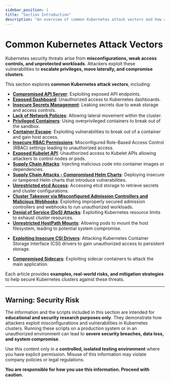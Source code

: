 ```yaml
---
sidebar_position: 1
title: "Section Introduction"
description: "An overview of common Kubernetes attack vectors and how attackers exploit misconfigurations."
---
```


# Common Kubernetes Attack Vectors

Kubernetes security threats arise from **misconfigurations, weak access controls, and unprotected workloads**. Attackers exploit these vulnerabilities to **escalate privileges, move laterally, and compromise clusters**.

This section explores **common Kubernetes attack vectors**, including:

- **[Compromised API Server](/docs/attack_vectors/compromised_api_server)**: Exploiting exposed API endpoints.
- **[Exposed Dashboard](/docs/attack_vectors/exposed_dashboard)**: Unauthorized access to Kubernetes dashboards.
- **[Insecure Secrets Management](/docs/attack_vectors/insecure_secrets_management)**: Leaking secrets due to weak storage and access controls.
- **[Lack of Network Policies](/docs/attack_vectors/lack_of_network_policies)**: Allowing lateral movement within the cluster.
- **[Privileged Containers](/docs/attack_vectors/privileged_containers)**: Using overprivileged containers to break out of the sandbox.
- **[Container Escape](/docs/attack_vectors/container_escape)**: Exploiting vulnerabilities to break out of a container and gain host access.
- **[Insecure RBAC Permissions](/docs/attack_vectors/insecure_rbac_permissions)**: Misconfigured Role-Based Access Control (RBAC) settings leading to unauthorized access.
- **[Exposed Kubelet API](/docs/attack_vectors/exposed_kubelet_api)**: Unauthorized access to Kubelet APIs allowing attackers to control nodes or pods.
- **[Supply Chain Attacks](/docs/attack_vectors/supply_chain_attacks)**: Injecting malicious code into container images or dependencies.
- **[Supply Chain Attacks - Compromised Helm Charts](/docs/attack_vectors/supply_chain_attacks)**: Deploying insecure or tampered Helm charts that introduce vulnerabilities.
- **[Unrestricted etcd Access](/docs/attack_vectors/unrestricted_etcd_access)**: Accessing etcd storage to retrieve secrets and cluster configurations.
- **[Cluster Takeover via Misconfigured Admission Controllers and Malicious Webhooks](/docs/attack_vectors/misconfigured_admission_controllers)**: Exploiting improperly secured admission controllers and webhooks to run unauthorized workloads.
- **[Denial of Service (DoS) Attacks](/docs/attack_vectors/ddos_attacks)**: Exploiting Kubernetes resource limits to exhaust cluster resources.
- **[Unrestricted HostPath Mounts](/docs/attack_vectors/unrestricted_hostpath_mounts)**: Allowing pods to mount the host filesystem, leading to potential system compromise.
<!-- - **[Ingress/Egress Traffic Hijacking](/docs/attack_vectors/traffic_hijacking)**: Manipulating misconfigured network policies to intercept or reroute cluster traffic. -->
- **[Exploiting Insecure CSI Drivers](/docs/attack_vectors/insecure_csi_drivers)**: Attacking Kubernetes Container Storage Interface (CSI) drivers to gain unauthorized access to persistent storage.
<!-- - **[Overly Privileged Service Accounts](/docs/attack_vectors/privileged_service_accounts)**: Granting excessive permissions to service accounts, leading to privilege escalation. -->
- **[Compromised Sidecars](/docs/attack_vectors/compromised_sidecars)**: Exploiting sidecar containers to attack the main application.

Each article provides **examples, real-world risks, and mitigation strategies** to help secure Kubernetes clusters against these threats.

---

## **Warning: Security Risk**

The information and the scripts included in this section are intended for **educational and security research purposes only**. They demonstrate how attackers exploit misconfigurations and vulnerabilities in Kubernetes clusters. Running these scripts on a production system or in an unauthorized environment can lead to **severe security breaches, data loss, and system compromise**.

Use this content only in a **controlled, isolated testing environment** where you have explicit permission. Misuse of this information may violate company policies or legal regulations.

**You are responsible for how you use this information. Proceed with caution.**
